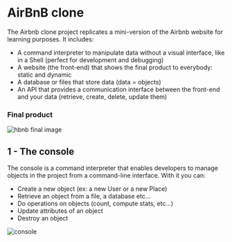 # AirBnB clone

The Airbnb clone project replicates a mini-version of the Airbnb website for learning purposes.
It includes:
- A command interpreter to manipulate data without a visual interface, like in a Shell (perfect for development and debugging)
- A website (the front-end) that shows the final product to everybody: static and dynamic
- A database or files that store data (data = objects)
- An API that provides a communication interface between the front-end and your data (retrieve, create, delete, update them)

### Final product
![hbnb final image](https://s3.amazonaws.com/alx-intranet.hbtn.io/uploads/medias/2020/9/fe2e3e7701dec72ce612472dab9bb55fe0e9f6d4.png?X-Amz-Algorithm=AWS4-HMAC-SHA256&X-Amz-Credential=AKIARDDGGGOUSBVO6H7D%2F20231210%2Fus-east-1%2Fs3%2Faws4_request&X-Amz-Date=20231210T055037Z&X-Amz-Expires=86400&X-Amz-SignedHeaders=host&X-Amz-Signature=368884c16b9edb006ad8c55eb19e3b19c4f042d31d6bba10cb68aaa27ff80a05)

## 1 - The console
The console is a command interpreter that enables developers to manage objects in the project from a command-line interface. With it you can:
- Create a new object (ex: a new User or a new Place)
- Retrieve an object from a file, a database etc…
- Do operations on objects (count, compute stats, etc…)
- Update attributes of an object
- Destroy an object

![console](https://s3.amazonaws.com/alx-intranet.hbtn.io/uploads/medias/2018/6/815046647d23428a14ca.png?X-Amz-Algorithm=AWS4-HMAC-SHA256&X-Amz-Credential=AKIARDDGGGOUSBVO6H7D%2F20231209%2Fus-east-1%2Fs3%2Faws4_request&X-Amz-Date=20231209T210913Z&X-Amz-Expires=86400&X-Amz-SignedHeaders=host&X-Amz-Signature=4a387793f03fdc345b9908096946e739bc0a538dac9af851a0cdfbdb5371bce0)
